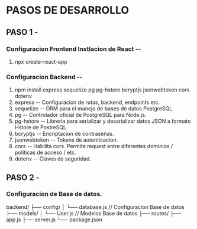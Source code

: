 # PASOS DE DESARROLLO

## PASO 1 -
### Configuracion Frontend Instlacion de React --
1. npx create-react-app

### Configuracion Backend --
1. npm install express sequelize pg pg-hstore bcryptjs jsonwebtoken cors dotenv
2. express -- Configuracion de rutas, backend, endpoints etc.
3. sequelize -- ORM para el manejo de bases de datos PostgreSQL.
4. pg -- Controlador oficial de PostgreSQL para Node.js.
5. pg-hstore -- Libreria para serializar y desarializar datos JSON a formato Hstore de PostreSQL.
6. bcryptjs -- Encriptacion de contraseñas.
7. jsonwebtoken -- Tokens de autenticacion.
8. cors -- Habilita cors. Permite request entre diferentes dominios / politicas de acceso / etc.
9. dotenv -- Claves de seguridad.

## PASO 2 -
### Configuracion de Base de datos.

backend/
├── config/
│   └── database.js // Configuracion Base de datos
├── models/
│   └── User.js // Modelos Base de datos
├── routes/
├── app.js
├── server.js
└── package.json